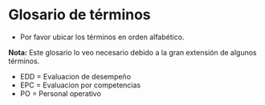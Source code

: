 # Glosario de términos

- Por favor ubicar los términos en orden alfabético.

**Nota:** Este glosario lo veo necesario debido a la gran extensión de algunos términos.

* EDD = Evaluacion de desempeño
* EPC = Evaluacion por competencias
* PO = Personal operativo
